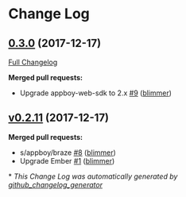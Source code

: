 # Change Log

## [0.3.0](https://github.com/blimmer/ember-braze/tree/0.3.0) (2017-12-17)
[Full Changelog](https://github.com/blimmer/ember-braze/compare/v0.2.11...0.3.0)

**Merged pull requests:**

- Upgrade appboy-web-sdk to 2.x [\#9](https://github.com/blimmer/ember-braze/pull/9) ([blimmer](https://github.com/blimmer))

## [v0.2.11](https://github.com/blimmer/ember-braze/tree/v0.2.11) (2017-12-17)
**Merged pull requests:**

- s/appboy/braze [\#8](https://github.com/blimmer/ember-braze/pull/8) ([blimmer](https://github.com/blimmer))
- Upgrade Ember [\#1](https://github.com/blimmer/ember-braze/pull/1) ([blimmer](https://github.com/blimmer))



\* *This Change Log was automatically generated by [github_changelog_generator](https://github.com/skywinder/Github-Changelog-Generator)*